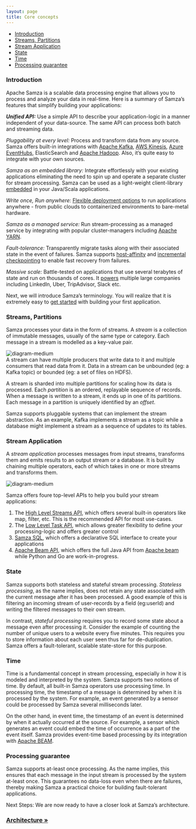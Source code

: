 ```yaml
---
layout: page
title: Core concepts
---
```

<!--
   Licensed to the Apache Software Foundation (ASF) under one or more
   contributor license agreements.  See the NOTICE file distributed with
   this work for additional information regarding copyright ownership.
   The ASF licenses this file to You under the Apache License, Version 2.0
   (the "License"); you may not use this file except in compliance with
   the License.  You may obtain a copy of the License at

       http://www.apache.org/licenses/LICENSE-2.0

   Unless required by applicable law or agreed to in writing, software
   distributed under the License is distributed on an "AS IS" BASIS,
   WITHOUT WARRANTIES OR CONDITIONS OF ANY KIND, either express or implied.
   See the License for the specific language governing permissions and
   limitations under the License.
-->
- [Introduction](#introduction)
- [Streams, Partitions](#streams-partitions)
- [Stream Application](#stream-application)
- [State](#state)
- [Time](#time)
- [Processing guarantee](#processing-guarantee)

### Introduction

Apache Samza is a scalable data processing engine that allows you to process and analyze your data in real-time. Here is a summary of Samza’s features that simplify building your applications:

_**Unified API:**_ Use a simple API to describe your application-logic in a manner independent of your data-source. The same API can process both batch and streaming data.

*Pluggability at every level:* Process and transform data from any source. Samza offers built-in integrations with [Apache Kafka](/learn/documentation/{{site.version}}/connectors/kafka.html), [AWS Kinesis](/learn/documentation/{{site.version}}/connectors/kinesis.html), [Azure EventHubs](/learn/documentation/{{site.version}}/connectors/kinesis.html), ElasticSearch and [Apache Hadoop](/learn/documentation/{{site.version}}/connectors/hdfs.html). Also, it’s quite easy to integrate with your own sources.

*Samza as an embedded library:* Integrate effortlessly with your existing applications eliminating the need to spin up and operate a separate cluster for stream processing. Samza can be used as a light-weight client-library [embedded](/learn/documentation/{{site.version}}/deployment/standalone.html) in your Java/Scala applications. 

*Write once, Run anywhere:* [Flexible deployment options](/learn/documentation/{{site.version}}/deployment/deployment-model.html)  to run applications anywhere - from public clouds to containerized environments to bare-metal hardware.

*Samza as a managed service:* Run stream-processing as a managed service by integrating with popular cluster-managers including [Apache YARN](https://hadoop.apache.org/docs/current/hadoop-yarn/hadoop-yarn-site/YARN.html). 

*Fault-tolerance:*  Transparently migrate tasks along with their associated state in the event of failures. Samza supports [host-affinity](/learn/documentation/{{site.version}}/architecture/architecture-overview.html#host-affinity) and [incremental checkpointing](/learn/documentation/{{site.version}}/architecture/architecture-overview.html#incremental-checkpoints) to enable fast recovery from failures.

*Massive scale:* Battle-tested on applications that use several terabytes of state and run on thousands of cores. It [powers](/powered-by/) multiple large companies including LinkedIn, Uber, TripAdvisor, Slack etc. 

Next, we will introduce Samza’s terminology. You will realize that it is extremely easy to [get started](/startup/quick-start/{{site.version}}) with building your first application. 


### Streams, Partitions
Samza processes your data in the form of streams. A _stream_ is a collection of immutable messages, usually of the same type or category. Each message in a stream is modelled as a key-value pair. 

![diagram-medium](/img/{{site.version}}/learn/documentation/core-concepts/streams-partitions.png)
<br/>
A stream can have multiple producers that write data to it and multiple consumers that read data from it. Data in a stream can be unbounded (eg: a Kafka topic) or bounded (eg: a set of files on HDFS). 

A stream is sharded into multiple partitions for scaling how its data is processed. Each _partition_ is an ordered, replayable sequence of records. When a message is written to a stream, it ends up in one of its partitions. Each message in a partition is uniquely identified by an _offset_. 

Samza supports pluggable systems that can implement the stream abstraction. As an example, Kafka implements a stream as a topic while a database might implement a stream as a sequence of updates to its tables.

### Stream Application
A _stream application_ processes messages from input streams, transforms them and emits results to an output stream or a database. It is built by chaining multiple operators, each of which takes in one or more streams and transforms them.

![diagram-medium](/img/{{site.version}}/learn/documentation/core-concepts/stream-application.png)

Samza offers foure top-level APIs to help you build your stream applications: <br/>
1. The [High Level Streams API](/learn/documentation/{{site.version}}/api/high-level-api.html),  which offers several built-in operators like map, filter, etc. This is the recommended API for most use-cases. <br/>
2. The [Low Level Task API](/learn/documentation/{{site.version}}/api/low-level-api.html), which allows greater flexibility to define your processing-logic and offers greater control <br/>
3. [Samza SQL](/learn/documentation/{{site.version}}/api/samza-sql.html), which offers a declarative SQL interface to create your applications <br/>
4. [Apache Beam API](/learn/documentation/{{site.version}}/api/beam-api.html), which offers the full Java API from [Apache beam](https://beam.apache.org/) while Python and Go are work-in-progress.

### State
Samza supports both stateless and stateful stream processing. _Stateless processing_, as the name implies, does not retain any state associated with the current message after it has been processed. A good example of this is filtering an incoming stream of user-records by a field (eg:userId) and writing the filtered messages to their own stream. 

In contrast, _stateful processing_ requires you to record some state about a message even after processing it. Consider the example of counting the number of unique users to a website every five minutes. This requires you to store information about each user seen thus far for de-duplication. Samza offers a fault-tolerant, scalable state-store for this purpose.

### Time
Time is a fundamental concept in stream processing, especially in how it is modeled and interpreted by the system. Samza supports two notions of time. By default, all built-in Samza operators use processing time. In processing time, the timestamp of a message is determined by when it is processed by the system. For example, an event generated by a sensor could be processed by Samza several milliseconds later. 

On the other hand, in event time, the timestamp of an event is determined by when it actually occurred at the source. For example, a sensor which generates an event could embed the time of occurrence as a part of the event itself. Samza provides event-time based processing by its integration with [Apache BEAM](https://beam.apache.org/documentation/runners/samza/).

### Processing guarantee
Samza supports at-least once processing. As the name implies, this ensures that each message in the input stream is processed by the system at-least once. This guarantees no data-loss even when there are failures, thereby making Samza a practical choice for building fault-tolerant applications.


Next Steps: We are now ready to have a closer look at Samza’s architecture.
### [Architecture &raquo;](/learn/documentation/{{site.version}}/architecture/architecture-overview.html)

